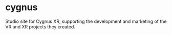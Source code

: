 # cygnus
Studio site for Cygnus XR, supporting the development and marketing of the VR and XR projects they created.
